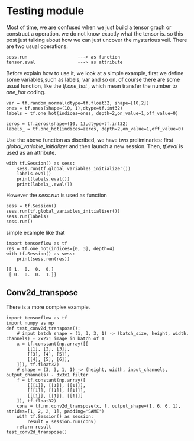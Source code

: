 # Testing module
Most of time, we are confused when we just build a tensor graph or construct a operation. we do not know exactly what the tensor is. so
this post just talking about how we can just uncover the mysterious veil. There are two usual operations. 
```
sess.run                   ---> as function
tensor.eval                ---> as attribute
```
Before explain how to use it, we look at a simple example, first we define some variables,such as labels, var and so on.
of course there are some usual function, like the *tf.one_hot* , which mean transfer the number to *one_hot* coding.
```
var = tf.random_normal(dtype=tf.float32, shape=[10,2])
ones = tf.ones(shape=(10, 1),dtype=tf.int32)
labels = tf.one_hot(indices=ones, depth=2,on_value=1,off_value=0)

zeros = tf.zeros(shape=(10, 1),dtype=tf.int32)
labels_ = tf.one_hot(indices=zeros, depth=2,on_value=1,off_value=0)
```
Use the above function as discribed, we have two preliminaries: first *global_variable_initializer* and then launch a new session.
Then, *tf.eval* is used as an attribute.
```
with tf.Session() as sess:
    sess.run(tf.global_variables_initializer())
    labels.eval()
    print(labels.eval())
    print(labels_.eval())
```
However the *sess.run* is used as function
```
sess = tf.Session()
sess.run(tf.global_variables_initializer())
sess.run(labels)
sess.run()
```

simple example like that
```
import tensorflow as tf
res = tf.one_hot(indices=[0, 3], depth=4)
with tf.Session() as sess:
    print(sess.run(res))

```
```
[[ 1.  0.  0.  0.]
 [ 0.  0.  0.  1.]]
```
## Conv2d_transpose
There is a more complex example.
```
import tensorflow as tf
import numpy as np
def test_conv2d_transpose():
    # input batch shape = (1, 3, 3, 1) -> (batch_size, height, width, channels) - 2x2x1 image in batch of 1
    x = tf.constant(np.array([[
        [[1], [2], [3]],
        [[3], [4], [5]],
        [[4], [5], [6]],
    ]]), tf.float32)
    # shape = (3, 3, 1, 1) -> (height, width, input_channels, output_channels) - 3x3x1 filter
    f = tf.constant(np.array([
        [[[1]], [[1]], [[1]]],
        [[[1]], [[1]], [[1]]],
        [[[1]], [[1]], [[1]]]
    ]), tf.float32)
    conv = tf.nn.conv2d_transpose(x, f, output_shape=(1, 6, 6, 1), strides=[1, 2, 2, 1], padding='SAME')
    with tf.Session() as session:
        result = session.run(conv)
    return result
test_conv2d_transpose()
```
